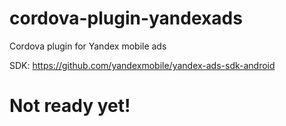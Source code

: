 # cordova-plugin-yandexads
Cordova plugin for Yandex mobile ads

SDK: https://github.com/yandexmobile/yandex-ads-sdk-android

# Not ready yet!

